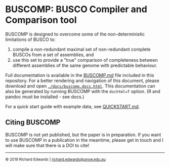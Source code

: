 # BUSCOMP: BUSCO Compiler and Comparison tool

BUSCOMP is designed to overcome some of the non-deterministic limitations of BUSCO to:

1. compile a non-redundant maximal set of non-redundant complete BUSCOs from a set of assemblies, and
2. use this set to provide a "true" comparison of completeness between different assemblies of the same genome
with predictable behaviour.

Full documentation is available in the [BUSCOMP.md](./BUSCOMP.md) file included in this repository. For a better rendering and navigation of this document, please download and open [`./docs/buscomp.docs.html`](./docs/buscomp.docs.html). This documentation can also be generated by running BUSCOMP with the `dochtml=T` option. (R and pandoc must be installed - see docs.) 

For a quick start guide with example data, see [QUICKSTART.md](./QUICKSTART.md).

## Citing BUSCOMP

BUSCOMP is not yet published, but the paper is in preparation. If you want to use BUSCOMP in a publication in the meantime, please get in touch and I will make sure that there is a DOI to cite!

---

<small>&copy; 2019 Richard Edwards | richard.edwards@unsw.edu.au</small>
